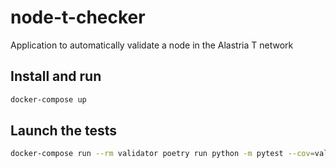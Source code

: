 # node-t-checker

Application to automatically validate a node in the Alastria T network

## Install and run

```bash
docker-compose up
```

## Launch the tests

``` bash
docker-compose run --rm validator poetry run python -m pytest --cov=validator
```
